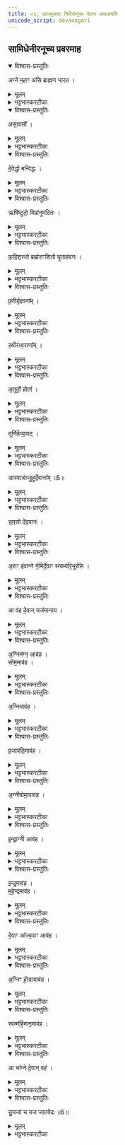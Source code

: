 ```yaml
---
title: ०३, प्रवरमुक्त्वा निविदोनूच्य देवता आवाहयति
unicode_script: devanagari
---
```


## सामिधेनीरनूच्य प्रवरमाह
<details open><summary>विश्वास-प्रस्तुतिः</summary>

अग्ने॑ म॒हाꣳ अ॑सि ब्राह्मण भारत ।  
</details>

<details><summary>मूलम्</summary>

अग्ने॑ म॒हाꣳ अ॑सि ब्राह्मण भारत ।  
</details>

<details><summary>भट्टभास्करटीका</summary>

1सामिधेनीरनूच्य प्रवरमाह - अग्ने महान् असीति ॥ हे अग्ने! स्वभावत एव त्वं महानसि । रुत्वानुनासिकावुक्तौ । अयं च अपरो महत्त्वहेतुः अस्तीत्याह - हे ब्राह्मण! ब्राह्मणानां संबन्धिन्! तैराराधितत्वात्, जात्या वा ब्राह्मणोसि । किञ्च - हे भारत! देवभरणपराः यजमानाः भरताः तेषा संबन्धिन्! स्वयं च देवेभ्यो हव्यस्य भर्तः! ।  
</details>

<details open><summary>विश्वास-प्रस्तुतिः</summary>

असा॒वसौ᳚ ।  
</details>

<details><summary>मूलम्</summary>

असा॒वसौ᳚ ।  
</details>

<details><summary>भट्टभास्करटीका</summary>

अथ यजमानविशेषसम्बन्धेनाग्नेः महानुभावत्वमाह - असावसौ पूर्वस्याविद्यमानत्वात् द्वयोरप्यामन्त्रिताद्युदात्तत्वम् । प्रवराम्नाताः यजमानगोत्रर्षयः सामान्येन निर्दिश्यन्ते । नेदं द्विर्वचनम्, तेन द्वितीयस्यानुदात्तत्वाभावः । यथाप्रवरं मन्त्रविशेषा निर्देष्टव्याः । यथा - भार्गव च्यावनाप्नवानौर्व जामदग्न्य इति । भृगूणाममुतोऽर्वाञ्चः प्रतीयन्ते । तत्र भार्गवादिशब्दैः भृग्वादिसंबन्धितया तैराराधितोऽग्निरुच्यते ॥
</details>

<details open><summary>विश्वास-प्रस्तुतिः</summary>

दे॒वेद्धो॒ मन्वि॑द्धः ।  
</details>

<details><summary>मूलम्</summary>

दे॒वेद्धो॒ मन्वि॑द्धः ।  
</details>

<details><summary>भट्टभास्करटीका</summary>

2प्रवरमुक्त्वा निविदोऽन्वाह - देवेद्धः देवैः ऋत्विग्भिः अमरैर्वा इन्धितः । सर्वत्र 'तृतीया कर्मणि इति पूर्वपदप्रकृतिस्वरत्वम् । मन्विद्धः मनुनाऽपि देवार्थं प्रागेवेद्धः ।  
</details>

<details open><summary>विश्वास-प्रस्तुतिः</summary>

ऋषि॑ष्टुतो॒ विप्रा॑नुमदितः ।  
</details>

<details><summary>मूलम्</summary>

ऋषि॑ष्टुतो॒ विप्रा॑नुमदितः ।  
</details>

<details><summary>भट्टभास्करटीका</summary>

ऋषिष्टुतः ऋषिभिः दर्शनवद्भिरपि भृग्वादिभिः स्तुतः । विप्रानुमदितः विप्रैः मेधावद्भिः श्रुतवद्भिः अनुमदितः अनुमोदितः ।  
</details>

<details open><summary>विश्वास-प्रस्तुतिः</summary>

क॒वि॒श॒स्तो ब्रह्म॑सꣳशितो घृ॒ताह॑वनः ।  
</details>

<details><summary>मूलम्</summary>

क॒वि॒श॒स्तो ब्रह्म॑सꣳशितो घृ॒ताह॑वनः ।  
</details>

<details><summary>भट्टभास्करटीका</summary>

कविशस्तः कविषु क्रान्तदर्शनेषु शस्तः । ब्रह्मसंशितः ब्रह्मणा ऋगादिना मन्त्रेण निशितीकृतः घृताहवनः घृतनिर्वर्तिताहुतिः, प्रियतमत्वात्तस्याः ।  
</details>

<details open><summary>विश्वास-प्रस्तुतिः</summary>

प्र॒णीर्य॒ज्ञाना᳚म् ।  
</details>

<details><summary>मूलम्</summary>

प्र॒णीर्य॒ज्ञाना᳚म् ।  
</details>

<details><summary>भट्टभास्करटीका</summary>

प्रणीः प्रकृष्टो नेता यज्ञानाम् ।  
</details>

<details open><summary>विश्वास-प्रस्तुतिः</summary>

र॒थीर॑ध्व॒राणा᳚म् ।  
</details>

<details><summary>मूलम्</summary>

र॒थीर॑ध्व॒राणा᳚म् ।  
</details>

<details><summary>भट्टभास्करटीका</summary>

रथीः रंहयिता अध्वराणां देवेषु । 'इयाडियाजीकाराणामुपसंख्यानम्' इतीकारः । ताद्धर्म्यात्ताच्छब्द्यम् ।  
</details>

<details open><summary>विश्वास-प्रस्तुतिः</summary>

अ॒तूर्तो॒ होता᳚ ।  
</details>

<details><summary>मूलम्</summary>

अ॒तूर्तो॒ होता᳚ ।  
</details>

<details><summary>भट्टभास्करटीका</summary>

अतूर्तः केनचिदपि हिंसितुमशक्यः होता देवानामाह्वाता । तुर्वी हिंसायाम् ।  
</details>

<details open><summary>विश्वास-प्रस्तुतिः</summary>

तूर्णि॑र्हव्य॒वाट् ।  
</details>

<details><summary>मूलम्</summary>

तूर्णि॑र्हव्य॒वाट् ।  
</details>

<details><summary>भट्टभास्करटीका</summary>

त्रूणिः सर्वदुरितोत्तीर्णः दुरितेभ्यस्तारयिता वा । हव्यवाट् हव्यानां वोढा देवेषु । 'वहश्च' इति ण्विः ।  
</details>

<details open><summary>विश्वास-प्रस्तुतिः</summary>

आस्पात्र॑ञ्जु॒हूर्दे॒वाना᳚म् ॥5॥  
</details>

<details><summary>मूलम्</summary>

आस्पात्र॑ञ्जु॒हूर्दे॒वाना᳚म् ॥5॥  
</details>

<details><summary>भट्टभास्करटीका</summary>

आस्पात्रं अयोमयं पात्रं अयसा निर्मिता जुहूरिव देवानां प्रियत्वात् । देवेषु च प्रोक्षणसाधनत्वात्, यथा जुह्वाग्नौ प्रक्षिप्यते एवमग्निना देवेषु हविः प्रक्षिप्यते । अयसो लोपश्छान्दसः । अयस्मयादित्वाद्भत्वम्, वनस्पत्यादित्वात् आद्युदात्तत्वम् ।  
</details>

<details open><summary>विश्वास-प्रस्तुतिः</summary>

च॒म॒सो दे॑व॒पानः॑ ।  
</details>

<details><summary>मूलम्</summary>

च॒म॒सो दे॑व॒पानः॑ ।  
</details>

<details><summary>भट्टभास्करटीका</summary>

चमसः पानपात्रं, चमु अदने । देवपानः देवाः पिबन्ति येन देवपानार्हः ।  
</details>

<details open><summary>विश्वास-प्रस्तुतिः</summary>

अ॒राꣳ इ॑वाग्ने ने॒मिर्दे॒वाꣳ स्त्वम्प॑रि॒भूर॑सि ।  
</details>

<details><summary>मूलम्</summary>

अ॒राꣳ इ॑वाग्ने ने॒मिर्दे॒वाꣳ स्त्वम्प॑रि॒भूर॑सि ।  
</details>

<details><summary>भट्टभास्करटीका</summary>

अरानित्यादि । हे अग्ने! अरान् नेमिरिव देवान् परिभूः परितो भावयिता त्वमसि । 'अभित परितः' इति द्वितीया । गतार्थत्वात्तसेरप्रयोगः ।  
</details>

<details open><summary>विश्वास-प्रस्तुतिः</summary>

आ व॑ह दे॒वान् यज॑मानाय ।  
</details>

<details><summary>मूलम्</summary>

आ व॑ह दे॒वान् यज॑मानाय ।  
</details>

<details><summary>भट्टभास्करटीका</summary>

स त्वमावह सन्निधापय देवान् यजमानाय यजमानार्थं यागनिर्वृत्त्यर्थम् । यथोक्तगुणकस्त्वमेव तत्र प्रभुरिति ॥
</details>

<details open><summary>विश्वास-प्रस्तुतिः</summary>

अ॒ग्निम॑ग्न॒ आव॑ह ।  
सोम॒माव॑ह ।  
</details>

<details><summary>मूलम्</summary>

अ॒ग्निम॑ग्न॒ आव॑ह ।  
सोम॒माव॑ह ।  
</details>

<details><summary>भट्टभास्करटीका</summary>

3निविदोऽनूच्य देवता आवाहयति या यक्ष्यमाणा भवन्ति - अग्निमित्यादि ॥ आवाह्यत्वेनावोढृत्वेन चोभाभ्यां धर्माभ्यां एकोऽग्रिः स्मर्यते । तत्र यष्टव्यात्मा आवाह्यः । भोक्तृत्वेन स्थितः आवोढा । तत्राग्निस्सोमश्चाज्यभागयोः ।  
</details>

<details open><summary>विश्वास-प्रस्तुतिः</summary>

अ॒ग्निमाव॑ह ।  
</details>

<details><summary>मूलम्</summary>

अ॒ग्निमाव॑ह ।  
</details>

<details><summary>भट्टभास्करटीका</summary>

अथाग्निराग्नेयस्याष्टाकपालस्य ।  
</details>

<details open><summary>विश्वास-प्रस्तुतिः</summary>

प्र॒जाप॑ति॒माव॑ह ।   
</details>

<details><summary>मूलम्</summary>

प्र॒जाप॑ति॒माव॑ह ।   
</details>

<details><summary>भट्टभास्करटीका</summary>

प्रजापतिरुपांशुयाजस्य ।  
</details>

<details open><summary>विश्वास-प्रस्तुतिः</summary>

अ॒ग्नीषोमा॒वाव॑ह ।   
</details>

<details><summary>मूलम्</summary>

अ॒ग्नीषोमा॒वाव॑ह ।   
</details>

<details><summary>भट्टभास्करटीका</summary>

अग्नीषोमावग्नीषोमीयस्य एकादशकपालस्य ।  
</details>

<details open><summary>विश्वास-प्रस्तुतिः</summary>

इ॒न्द्रा॒ग्नी आव॑ह ।    
</details>

<details><summary>मूलम्</summary>

इ॒न्द्रा॒ग्नी आव॑ह ।    
</details>

<details><summary>भट्टभास्करटीका</summary>

इन्द्राग्नी ऐन्द्राग्नस्य एकादशकपालस्य अमावास्यायां सन्नयतः ।  
</details>

<details open><summary>विश्वास-प्रस्तुतिः</summary>

इन्द्र॒माव॑ह ।    
म॒हे॒न्द्रमाव॑ह ।    
</details>

<details><summary>मूलम्</summary>

इन्द्र॒माव॑ह ।    
म॒हे॒न्द्रमाव॑ह ।    
</details>

<details><summary>भट्टभास्करटीका</summary>

इन्द्रमहेन्द्रौ सान्नाय्यस्य ।  
</details>

<details open><summary>विश्वास-प्रस्तुतिः</summary>

दे॒वाꣳ आ᳚ज्य॒पाꣳ आव॑ह ।  
</details>

<details><summary>मूलम्</summary>

दे॒वाꣳ आ᳚ज्य॒पाꣳ आव॑ह ।  
</details>

<details><summary>भट्टभास्करटीका</summary>

देवाः आज्यपाः प्रयाजादीनाम् ।  
</details>

<details open><summary>विश्वास-प्रस्तुतिः</summary>

अ॒ग्निꣳ हो॒त्रायाव॑ह ।  
</details>

<details><summary>मूलम्</summary>

अ॒ग्निꣳ हो॒त्रायाव॑ह ।  
</details>

<details><summary>भट्टभास्करटीका</summary>

अथाग्निः स्विष्टकृतं होत्राय यज्ञाय यज्ञत्वाय आवह । होतव्याय वा हविषे, तस्य स्विष्टत्वाय ।  
</details>

<details open><summary>विश्वास-प्रस्तुतिः</summary>

स्वम्म॑हि॒मान॒माव॑ह ।  
</details>

<details><summary>मूलम्</summary>

स्वम्म॑हि॒मान॒माव॑ह ।  
</details>

<details><summary>भट्टभास्करटीका</summary>

तदर्थं स्वं आत्मीय महिमानं महत्त्वं आवह ।  
</details>

<details open><summary>विश्वास-प्रस्तुतिः</summary>

आ चा᳚ग्ने दे॒वान् वह॑ ।  
</details>

<details><summary>मूलम्</summary>

आ चा᳚ग्ने दे॒वान् वह॑ ।  
</details>

<details><summary>भट्टभास्करटीका</summary>

हे अग्ने! इत्थं देवान्यष्टव्यानावह ।  
</details>

<details open><summary>विश्वास-प्रस्तुतिः</summary>

सु॒यजा॑ च यज जातवेदः ॥6॥  
</details>

<details><summary>मूलम्</summary>

सु॒यजा॑ च यज जातवेदः ॥6॥  
</details>

<details><summary>भट्टभास्करटीका</summary>

तत आहूतान् सुयजा शोभनयजनेन यागेन यज च हे जातवेदः! जातप्रमाज्ञान! जानासि हि तथा कर्तुम् । 'चवायोगे प्रथमा' इति प्रथमा तिङ्विभक्तिर्निहन्यते ॥


इति तैत्तिरीये ब्राह्मणे तृतीये पञ्चमे इष्टिहौत्रे तृतीयोऽनुवाकः ॥  

</details>

